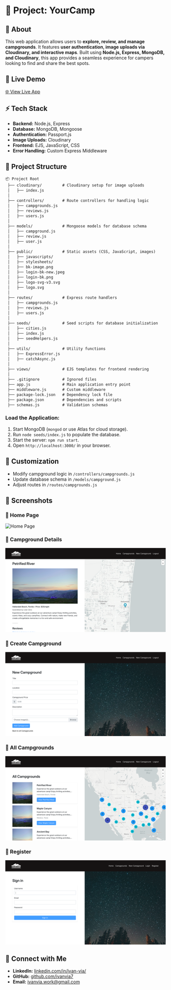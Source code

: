 # 🚀 Project: YourCamp

## 📝 About

This web application allows users to **explore, review, and manage campgrounds**. It features **user authentication, image uploads via Cloudinary, and interactive maps**. Built using **Node.js, Express, MongoDB, and Cloudinary**, this app provides a seamless experience for campers looking to find and share the best spots.

## 🔗 Live Demo

[🌐 View Live App](https://yourcamp.onrender.com/)

## ⚡ Tech Stack

- **Backend:** Node.js, Express
- **Database:** MongoDB, Mongoose
- **Authentication:** Passport.js
- **Image Uploads:** Cloudinary
- **Frontend:** EJS, JavaScript, CSS
- **Error Handling:** Custom Express Middleware

## 📂 Project Structure

```
📦 Project Root
 ├── cloudinary/         # Cloudinary setup for image uploads
 │   ├── index.js
 │
 ├── controllers/        # Route controllers for handling logic
 │   ├── campgrounds.js
 │   ├── reviews.js
 │   ├── users.js
 │
 ├── models/             # Mongoose models for database schema
 │   ├── campground.js
 │   ├── review.js
 │   ├── user.js
 │
 ├── public/             # Static assets (CSS, JavaScript, images)
 │   ├── javascripts/
 │   ├── stylesheets/
 │   ├── bk-image.png
 │   ├── login-bk-new.jpeg
 │   ├── login-bk.png
 │   ├── logo-svg-v3.svg
 │   ├── logo.svg
 │
 ├── routes/             # Express route handlers
 │   ├── campgrounds.js
 │   ├── reviews.js
 │   ├── users.js
 │
 ├── seeds/              # Seed scripts for database initialization
 │   ├── cities.js
 │   ├── index.js
 │   ├── seedHelpers.js
 │
 ├── utils/              # Utility functions
 │   ├── ExpressError.js
 │   ├── catchAsync.js
 │
 ├── views/              # EJS templates for frontend rendering
 │
 ├── .gitignore          # Ignored files
 ├── app.js              # Main application entry point
 ├── middleware.js       # Custom middleware
 ├── package-lock.json   # Dependency lock file
 ├── package.json        # Dependencies and scripts
 ├── schemas.js          # Validation schemas
```

### Load the Application:

1. Start MongoDB (`mongod` or use Atlas for cloud storage).
2. Run `node seeds/index.js` to populate the database.
3. Start the server: `npm run start`.
4. Open `http://localhost:3000/` in your browser.

## 🎨 Customization

- Modify campground logic in `/controllers/campgrounds.js`
- Update database schema in `/models/campground.js`
- Adjust routes in `/routes/campgrounds.js`

## 📸 Screenshots

### 🔹 Home Page

![Home Page](static/cp-home.png)

### 🔹 Campground Details

![Campground Details](static/cp-show.png)

### 🔹 Create Campground

![Campground Details](static/cp-new.png)

### 🔹 All Campgrounds

![Campground Details](static/cp-all.png)

### 🔹 Register

![Campground Details](static/cp-register.png)

## 🤝 Connect with Me

- **LinkedIn:** [linkedin.com/in/ivan-via/](https://www.linkedin.com/in/ivan-via/)
- **GitHub:** [github.com/ivanvia7](https://github.com/ivanvia7)
- **Email:** [ivanvia.work@gmail.com](mailto:ivanvia.work@gmail.com)
